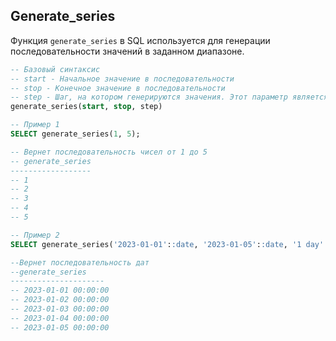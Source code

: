 ## Generate_series

Функция `generate_series` в SQL используется для генерации последовательности значений в заданном диапазоне.

``` sql
-- Базовый синтаксис
-- start - Начальное значение в последовательности
-- stop - Конечное значение в последовательности 
-- step - Шаг, на котором генерируются значения. Этот параметр является необязательным, и если он не указан, по умолчанию используется шаг 1
generate_series(start, stop, step)
```

``` sql
-- Пример 1
SELECT generate_series(1, 5);

-- Вернет последовательность чисел от 1 до 5
-- generate_series
------------------
-- 1
-- 2
-- 3
-- 4
-- 5
```

``` sql
-- Пример 2
SELECT generate_series('2023-01-01'::date, '2023-01-05'::date, '1 day'::interval);

--Вернет последовательность дат
--generate_series
---------------------
-- 2023-01-01 00:00:00
-- 2023-01-02 00:00:00
-- 2023-01-03 00:00:00
-- 2023-01-04 00:00:00
-- 2023-01-05 00:00:00
```
